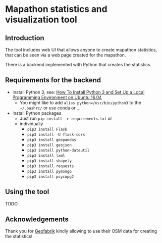 
# Mapathon statistics and visualization tool

## Introduction

The tool includes web UI that allows anyone to create mapathon statistics,
that can be seen via a web page created for the mapathon.

There is a backend implemented with Python that creates the statistics.

## Requirements for the backend

* Install Python 3, see: [How To Install Python 3 and Set Up a Local Programming Environment on Ubuntu 16.04](https://www.digitalocean.com/community/tutorials/how-to-install-python-3-and-set-up-a-local-programming-environment-on-ubuntu-16-04)
  * You might like to add `alias python=/usr/bin/python3` to the `~/.bashrc/` or use conda or ...
* Install Python packages
  * Just run `pip install -r requirements.txt` or
  * individually
    * `pip3 install Flask`
    * `pip3 install -U flask-cors`
    * `pip3 install geopandas`
    * `pip3 install geojson`
    * `pip3 install python-dateutil`
    * `pip3 install lxml`
    * `pip3 install shapely`
    * `pip3 install requests`
    * `pip3 install pymongo`
    * `pip3 install psycopg2`

## Using the tool

TODO

## Acknowledgements

Thank you for [Geofabrik](http://www.geofabrik.de/)
kindly allowing to use their OSM data for creating the statistics!
